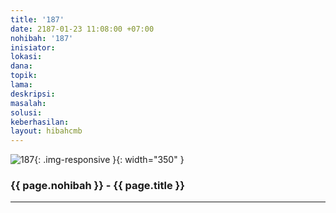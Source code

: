 ```yaml
---
title: '187'
date: 2187-01-23 11:08:00 +07:00
nohibah: '187'
inisiator: 
lokasi: 
dana: 
topik: 
lama: 
deskripsi: 
masalah: 
solusi: 
keberhasilan: 
layout: hibahcmb
---
```


![187](/static/img/hibahcmb/187.png){: .img-responsive }{: width="350" }

### {{ page.nohibah }} - {{ page.title }}

---
